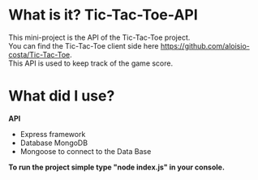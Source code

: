 
# What is it? Tic-Tac-Toe-API
This mini-project is the API of the Tic-Tac-Toe project.<br/>
You can find the Tic-Tac-Toe client side here https://github.com/aloisio-costa/Tic-Tac-Toe. <br/>
This API is used to keep track of the game score.

# What did I use?
**API**
- Express framework
- Database MongoDB 
- Mongoose to connect to the Data Base

**To run the project simple type "node index.js" in your console.**
